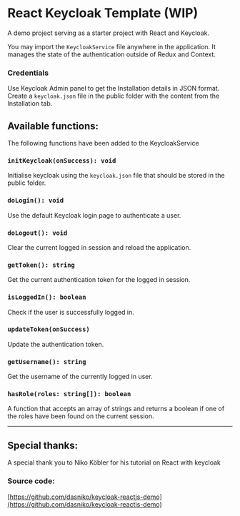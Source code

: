 # React Keycloak Template (WIP)
A demo project serving as a starter project with React and Keycloak. 

You may import the `KeycloakService` file anywhere in the application. It manages the state of the authentication outside of Redux and Context.


### Credentials
Use Keycloak Admin panel to get the Installation details in JSON format. Create a `keycloak.json` file in the public folder with the content from the Installation tab.

## Available functions:
The following functions have been added to the KeycloakService

### `initKeycloak(onSuccess): void`
Initialise keycloak using the `keycloak.json` file that should be stored in the public folder.
### `doLogin(): void`
Use the default Keycloak login page to authenticate a user.

### `doLogout(): void`
Clear the current logged in session and reload the application.

### `getToken(): string`
Get the current authentication token for the logged in session.

### `isLoggedIn(): boolean`
Check if the user is successfully logged in.
### `updateToken(onSuccess)`
Update the authentication token.
### `getUsername(): string`
Get the username of the currently logged in user.
### `hasRole(roles: string[]): boolean`
A function that accepts an array of strings and returns a boolean if one of the roles have been found on the current session.

---

## Special thanks:
A special thank you to Niko Köbler for his tutorial on React with keycloak
### Source code:
[https://github.com/dasniko/keycloak-reactjs-demo](https://github.com/dasniko/keycloak-reactjs-demo)

